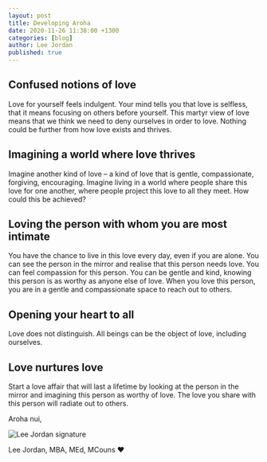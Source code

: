 ```yaml
---
layout: post
title: Developing Aroha
date: 2020-11-26 11:38:00 +1300
categories: [blog]
author: Lee Jordan
published: true
---
```


<h2>Confused notions of love</h2>

<p>Love for yourself feels indulgent. Your mind tells you that love is selfless, that it means focusing on others before yourself. This martyr view of love means that we think we need to deny ourselves in order to love. Nothing could be further from how love exists and thrives.</p>

<h2>Imagining a world where love thrives</h2>

<p>Imagine another kind of love – a kind of love that is gentle, compassionate, forgiving, encouraging. Imagine living in a world where people share this love for one another, where people project this love to all they meet. How could this be achieved?</p>

<h2>Loving the person with whom you are most intimate</h2>

<p>You have the chance to live in this love every day, even if you are alone. You can see the person in the mirror and realise that this person needs love. You can feel compassion for this person. You can be gentle and kind, knowing this person is as worthy as anyone else of love. When you love this person, you are in a gentle and compassionate space to reach out to others.</p>

<h2>Opening your heart to all</h2>

<p>Love does not distinguish. All beings can be the object of love, including ourselves.</p>

<h2>Love nurtures love</h2>

<p>Start a love affair that will last a lifetime by looking at the person in the mirror and imagining this person as worthy of love. The love you share with this person will radiate out to others.</p>

<p>Aroha nui,</p>

<img src="https://therapyaroha.com/public/assets/images/lee-jordan.png" alt="Lee Jordan signature">

Lee Jordan, MBA, MEd, MCouns ❤️